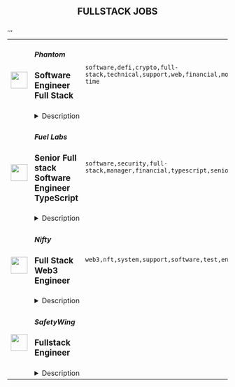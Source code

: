 <div align="center"><h2>FULLSTACK JOBS</h2></div><table><tr>
                <td width="100" height="100" rowspan="2">
                    <img src="https://remoteok.com/assets/img/jobs/70141c74da5bc987f8779450fd145b921676618206.peg" width="38px" height="auto">
                </td>
                <td width="300">
                    <h5>Phantom</h5>
                    <h3>Software Engineer Full Stack</h3>
                </td>
                <td width="300">
                    <code>software,defi,crypto,full-stack,technical,support,web,financial,mobile,engineer,engineering,full-time</code>
                </td>
                <td width="200">
                <text>2 days ago</text>
                </td>
                <td width="100" rowspan="2">
                <a href="https://remoteOK.com/remote-jobs/remote-software-engineer-full-stack-phantom-195782" align="right" target="_blank">Apply</a>
                </td>
            </tr>
            <tr>
                <td colspan="3">
                <details><summary>Description</summary>
                Our crypto wallet is used by millions of people to access apps and financial services built on the Solana blockchain. As a full-stack engineer at Phantom youâll be doing everything from building delightful user interfaces and creating cross-platform client infrastructure on the frontend, to creating APIs, data pipelines and services that bridge the gap between the blockchain and the user experience our users have come to expect on the backend. Join us on our mission to make the digital economy safe and easy to use for everyone.<br>This role is fully remote; however, weâre only open to candidates based in US and EU time zones.<p></p><h3><b>Responsibilities</b></h3><br><ul>
<li align="left">
<b>Feature development:</b>Â You will be owning features on our web platforms â currently theÂ <span style=""><a class="bbcode-link" href="https://phantom.app/download" target="_blank" rel="noopener noreferrer nofollow">Phantom Extension</a></span>Â and our website.</li>
<li align="left">
<b>New initiatives and products:</b>Â You will be leading initiatives to add support for other blockchains to Phantom, and to launch new complementary products or infrastructure.</li>
<li align="left">
<b>Interfacing with users:</b>Â You will be interfacing directly with end-users and developers building on Phantom â supporting them and collecting feedback to inform the direction of the product.</li>
<li align="left">
<b>Team building:</b>Â You will be working with the team to create and foster a culture of raising the bar with each new hire.</li>
</ul><br><h3><b>Qualifications</b></h3><br><ul>
<li align="left">Bachelors degree in Computer Science or related technical field or equivalent practical experience</li>
<li align="left">5+ years full-time software engineering experience</li>
<li align="left">Demonstrated interest in open and community-driven platforms</li>
<li align="left">
<i>Nice-To-Have</i>: experience in a blockchain based projectÂ </li>
</ul><br><h3><b>Opportunity</b></h3><br>We are a team of experienced builders with a ton of traction in a big and growing market â our users are so passionate they were hacking their way into our private beta. Only months after launching we've acquired millions of users, and are adding hundreds of thousands every week. We are by far the leading wallet on Solana, and plan to expand to other chains soon.<br>On top of that, there has never been a better time to work in crypto and on wallets in particular.<br><ul>
<li align="left">
<b>Wallets play a pivotal role:</b>Â Wallets are responsible for on-boarding new users into crypto, and can make or break the user experience.</li>
<li align="left">
<b>We are moving to a multi-chain world:</b>Â New blockchains and scaling solutions are coming online and gaining traction, but are lacking decent wallets and bridges.</li>
<li align="left">
<b>DeFi & NFTs are exploding :</b>Â Interest in DeFi and NFTs has exploded, yet they are still an after-thought in existing wallets.</li>
</ul><br><h3><b>Benefits</b></h3><br><ul>
<li align="left">Competitive salary and equity.</li>
<li align="left">Comprehensive insurance (medical/dental/vision) â 100% covered.</li>
<li align="left">Stipend for your ideal remote / WFH set-up: laptop, headphones, and any other work gear you may need.</li>
<li align="left">Flexible hours and a long-standing, supportive remote environment.</li>
<li align="left">Monthly co-working space and mobile phone expense.</li>
<li align="left">Unlimited vacation: Take time when you need it (and we really mean it).</li>
<li align="left">401(k) retirement plan (although we are not matching at this time)</li>
<li align="left">Wellness benefit</li>
<li align="left">Daily lunch benefit</li>
</ul><br>The target base salary for this role will range between $150,000 to $250,000 with the addition of equity and benefits. This is determined by a few factors including your skillset, prior relevant experience, quality of interviews and market factors (such as location) at the point in time of offer.<br/><br/>Please mention the word **MASTERY** and tag RMTAwLjI2LjE2Ny43Mg== when applying to show you read the job post completely (#RMTAwLjI2LjE2Ny43Mg==). This is a beta feature to avoid spam applicants. Companies can search these words to find applicants that read this and see they're human.
                </details>
                </td>
            </tr>,<tr>
                <td width="100" height="100" rowspan="2">
                    <img src="https://remoteok.com/assets/img/jobs/1c0df06e1b7474b532405e42f8892a9a1676618204.peg" width="38px" height="auto">
                </td>
                <td width="300">
                    <h5>Fuel Labs</h5>
                    <h3>Senior Full stack Software Engineer TypeScript</h3>
                </td>
                <td width="300">
                    <code>software,security,full-stack,manager,financial,typescript,senior,engineer</code>
                </td>
                <td width="200">
                <text>2 days ago</text>
                </td>
                <td width="100" rowspan="2">
                <a href="https://remoteOK.com/remote-jobs/remote-senior-full-stack-software-engineer-typescript-fuel-labs-195780" align="right" target="_blank">Apply</a>
                </td>
            </tr>
            <tr>
                <td colspan="3">
                <details><summary>Description</summary>
                Fuel Labs is building the fastest modular execution layer in the world. You will be working at the bleeding edge of blockchain scalability R&D building blockchain-focused modules, client SDKs, and libraries in TypeScript.<p></p><h3><b>Requirements</b></h3><br><ul>
<li align="left">10+ years of experience as a full-stack software engineer</li>
<li align="left">3+ years of experience working in TypeScript</li>
<li align="left">Native level proficiency in written and oral English</li>
<li align="left">Prior experience working remotely in a globally distributed team</li>
</ul><br><h3><b>Bonus</b></h3><br><ul>
<li align="left">Experience in Solidity</li>
<li align="left">Experience with blockchain technologies</li>
<li align="left">Experience using Hardhat or Truffle, ID plugins, web3.js or ethers.js.Â </li>
<li align="left">Experience with financial systems or other high security services</li>
<li align="left">Consuming and contributing to open source codebases</li>
<li align="left">Background in philosophy</li>
</ul><br><h3><b>Hiring process</b></h3><br>Screening call 20 mins with Head Recruiter<br>Call with Hiring Manager and Chief of Staff 20 mins<br>Hour long interactive task<br>Final call and offer<br/><br/>Please mention the word **ATTRACTIVE** and tag RMTAwLjI2LjE2Ny43Mg== when applying to show you read the job post completely (#RMTAwLjI2LjE2Ny43Mg==). This is a beta feature to avoid spam applicants. Companies can search these words to find applicants that read this and see they're human.
                </details>
                </td>
            </tr>,<tr>
                <td width="100" height="100" rowspan="2">
                    <img src="https://remoteok.com/assets/img/jobs/614fe57245411d1716c82061ec4ea9821676531807.png" width="38px" height="auto">
                </td>
                <td width="300">
                    <h5>Nifty</h5>
                    <h3>Full Stack Web3 Engineer</h3>
                </td>
                <td width="300">
                    <code>web3,nft,system,support,software,test,engineer</code>
                </td>
                <td width="200">
                <text>3 days ago</text>
                </td>
                <td width="100" rowspan="2">
                <a href="https://remoteOK.com/remote-jobs/remote-full-stack-web3-engineer-nifty-195265" align="right" target="_blank">Apply</a>
                </td>
            </tr>
            <tr>
                <td colspan="3">
                <details><summary>Description</summary>
                <div class="content-intro">
<p><strong>ABOUT NIFTYâS, Inc.</strong><strong> </strong></p>
<p>Nifty's connects fans to what they love most through NFT-powered collectibles, experiences and rewards. Our innovative NFT platform and easy-to-use interface enable communities to collect and trade digital art and other collectibles from their favorite brands and creators. Leveraging eco-friendly blockchain technology, Niftyâs empowers our partners with a premium, flexible and secure platform to launch their NFTs and make them discoverable by Niftyâs global community. Niftyâs is a fully remote company.</p>
</div><p><strong>Join us in building the next big blockchain/de-fi project! This Full-Stack/Web3 Engineer will be  responsible for designing, developing, and deploying web3 applications for our B2B collaborations. </strong></p>
<p><span style="font-weight:400;">Essential Duties and Responsibilities: </span></p>
<ul>
<li style="font-weight:400;"><span style="font-weight:400;">Build and test end-to-end nodejs/javascript applications both locally and in a shared staging environment.</span></li>
<li style="font-weight:400;"><span style="font-weight:400;">Understand customer use cases and build elegant solutions focused on solving user problems.</span></li>
<li style="font-weight:400;"><span style="font-weight:400;">Collaborate cross-functionally, drive internal efficiencies, actively participate in estimation.</span></li>
<li style="font-weight:400;"><span style="font-weight:400;">Build internal tools and help the organization drive data-driven decisions.</span></li>
<li style="font-weight:400;"><span style="font-weight:400;">Become an expert in an area of the system.</span></li>
<li style="font-weight:400;"><span style="font-weight:400;">Support colleagues in feature and system architecture design, support peer to peer mentorship, be an all around awesome teammate.</span></li>
</ul>
<p><span style="font-weight:400;">Requirements: </span></p>
<ul>
<li style="font-weight:400;"><span style="font-weight:400;">Web3 experience preferred.</span></li>
<li style="font-weight:400;"><span style="font-weight:400;">Experience in NextJS/vercel.</span></li>
<li style="font-weight:400;"><span style="font-weight:400;">5+ years experience in javascript/nodejs software development.</span></li>
<li style="font-weight:400;"><span style="font-weight:400;">Experience with relational database concepts and SQL queries preferred.</span></li>
<li style="font-weight:400;"><span style="font-weight:400;">Excellent written and verbal communication, problem-solving, and critical thinking skills are required.</span></li>
<li style="font-weight:400;"><span style="font-weight:400;">Thrives in a fast paced, collaborative, and remote environment.</span></li>
</ul>
<p> </p>
<p><span style="font-weight:400;">Other things to note: </span></p>
<p><span style="font-weight:400;">Niftyâs, Inc. strives to be a best-in-class and equal opportunity employer.â All qualified applicants  will receive consideration for employment without regard to race, religion, color, national origin,  gender, gender identity, sexual orientation, age, status as a protected veteran, among other  things, or status as a qualified individual with disability. </span></p>
<p><span style="font-weight:400;">This job posting highlights the most critical responsibilities and requirements of the job. Other duties may be assigned as needed.</span></p>
<p><span style="font-weight:400;">Nifty's, Inc. Privacy Policy can be found here: </span><a href="https://niftys.com/privacy-policy" rel="noopener noreferrer nofollow"><span style="font-weight:400;">https://niftys.com/privacy-policy</span></a></p>
<p> </p><br/><br/>Please mention the word **DOUBTLESS** and tag RMTAwLjI2LjE2Ny43Mg== when applying to show you read the job post completely (#RMTAwLjI2LjE2Ny43Mg==). This is a beta feature to avoid spam applicants. Companies can search these words to find applicants that read this and see they're human.
                </details>
                </td>
            </tr>,<tr>
                <td width="100" height="100" rowspan="2">
                    <img src="https://pbs.twimg.com/profile_images/1177267684574208000/54eG3WmW_400x400.jpg" width="38px" height="auto">
                </td>
                <td width="300">
                    <h5>SafetyWing</h5>
                    <h3>Fullstack Engineer </h3>
                </td>
                <td width="300">
                    <code></code>
                </td>
                <td width="200">
                <text>0 days ago</text>
                </td>
                <td width="100" rowspan="2">
                <a href="https://safetywing.pinpointhq.com/en/jobs/85454" align="right" target="_blank">Apply</a>
                </td>
            </tr>
            <tr>
                <td colspan="3">
                <details><summary>Description</summary>
                <h2>🧘 What we offer</h2> <div><!--block-->We operate in a fully remote work environment – work from anywhere globally.&nbsp;<br><br>You will receive salary and equity compensation, premium health insurance that works in every country worldwide, travel insurance, a laptop, an office stipend, a minimum of four weeks of vacation per year, and a personal development budget.</div><div><!--block--><br>We have a minimum of two annual team gatherings. The previous ones were in&nbsp; Ljubljana, San Francisco, Mexico and Bali. Also, you will be able to attend at least one relevant dev conference yearly.<br><br>We are looking forward to hearing from you!</div> <div><!--block-->We are seeking a Fullstack engineer<strong> </strong>interested in building a global safety net.</div><div><!--block--><br>At <strong>SafetyWing</strong>, we do not have a strong division between tech and product - we are all part of product development and participate in strategic decisions for the company. We believe this is the path to creating great products.</div><div><!--block--><br></div><div><!--block-->We are on a mission to remove the role of geographical borders as a barrier to equal opportunities and freedom for everyone. And we are doing that by creating simple health, insurance, and retirement products for remote workers worldwide as a replacement for national welfare systems.<br>Our current customers are digital nomads (b2c) and remote companies (b2b).</div> <h2>💻 Languages and technologies we use</h2>  <ul><li><!--block-->Java (and some Kotlin), Guice (dependency injection), Gradle</li><li><!--block-->Typescript, React, Redux, Framer Motion</li><li><!--block-->MySQL (with Hibernate and Liquibase)</li><li><!--block-->Google cloud platform</li></ul> <h2>🧪 We are looking for someone who</h2> <ul><li><!--block-->Is great at programming and enjoys what they do</li><li><!--block-->Enjoys taking ownership over a product</li><li><!--block-->Wants to help build a global social safety net on the internet</li><li><!--block-->Thinks for themselves instead of copying others</li><li><!--block-->Is creative and bold in the face of any problem</li><li><!--block-->Is intellectually honest and has high integrity</li></ul>
                </details>
                </td>
            </tr></table>